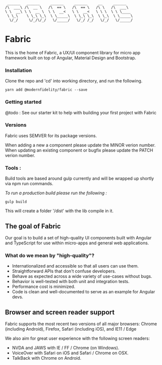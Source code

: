   

     ______   ______     ______     ______     __     ______
    /\  ___\ /\  __ \   /\  == \   /\  == \   /\ \   /\  ___\
    \ \  __\ \ \  __ \  \ \  __<   \ \  __<   \ \ \  \ \ \____
     \ \_\    \ \_\ \_\  \ \_____\  \ \_\ \_\  \ \_\  \ \_____\
      \/_/     \/_/\/_/   \/_____/   \/_/ /_/   \/_/   \/_____/



# Fabric

This is the home of Fabric, a UX/UI component library for micro app framework built on top of Angular, Material Design and Bootstrap.


### Installation

Clone the repo and 'cd' into working directory, and run the following. 

    yarn add @modernfidelity/fabric --save


### Getting started

@todo : See our starter kit to help with building your first project with Fabric

### Versions

Fabric uses SEMVER for its package versions.

When adding a new a component please update the MINOR verion number.
When updating an existing component or bugfix please update the PATCH verion number.

### Tools : 

Build tools are based around gulp currently and will be wrapped up shortly via npm run commands.

*To run a production build please run the following :* 

    gulp build

This will create a folder '/dist' with the lib compile in it.  

## The goal of Fabric
Our goal is to build a set of high-quality UI components built with Angular and TypeScript for use within
micro-apps and general web applications.

### What do we mean by "high-quality"?
* Internationalized and accessible so that all users can use them.
* Straightforward APIs that don't confuse developers.
* Behave as expected across a wide variety of use-cases without bugs.
* Behavior is well-tested with both unit and integration tests.
* Performance cost is minimized.
* Code is clean and well-documented to serve as an example for Angular devs.

## Browser and screen reader support
Fabric supports the most recent two versions of all major browsers:
Chrome (including Android), Firefox, Safari (including iOS), and IE11 / Edge

We also aim for great user experience with the following screen readers:
* NVDA and JAWS with IE / FF / Chrome (on Windows).
* VoiceOver with Safari on iOS and Safari / Chrome on OSX.
* TalkBack with Chrome on Android.